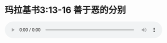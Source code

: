 # 玛拉基书3:13-16 善于恶的分别

<audio style="width: 100%;" preload="false" controls controlslist="nodownload"><source src="//cdn.wechat.edu.pl/audio/mp3/old/27482.mp3" type="audio/mpeg">Your browser does not support the audio element.</audio>


